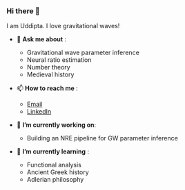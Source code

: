 ### Hi there 👋
I am Uddipta. I love gravitational waves! 

<!--
**Uddiptaatwork/Uddiptaatwork** is a ✨ _special_ ✨ repository because its `README.md` (this file) appears on your GitHub profile.

Here are some ideas to get you started:

- 🔭 I’m currently working on ...
- 🌱 I’m currently learning ...
- 👯 I’m looking to collaborate on ...
- 🤔 I’m looking for help with ...
- 💬 Ask me about ...
- 📫 How to reach me: ...
- 😄 Pronouns: ...
- ⚡ Fun fact: ...
-->
- 💬 **Ask me about** : 
  - Gravitational wave parameter inference
  - Neural ratio estimation
  - Number theory
  - Medieval history
  
- 📫 **How to reach me** :
  - [Email](u.bhardwaj@uva.nl)
  - [LinkedIn](https://www.linkedin.com/in/uddipta-bhardwaj-05b752161/) 
 
- 🔭 **I’m currently working on**:
  - Building an NRE pipeline for GW parameter inference
  
- 🌱 **I’m currently learning** :
  - Functional analysis
  - Ancient Greek history
  - Adlerian philosophy
 
